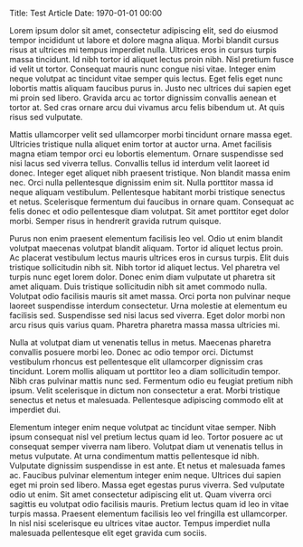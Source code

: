 Title: Test Article
Date: 1970-01-01 00:00

Lorem ipsum dolor sit amet, consectetur adipiscing elit, sed do eiusmod tempor incididunt ut labore et dolore magna aliqua. Morbi blandit cursus risus at ultrices mi tempus imperdiet nulla. Ultrices eros in cursus turpis massa tincidunt. Id nibh tortor id aliquet lectus proin nibh. Nisl pretium fusce id velit ut tortor. Consequat mauris nunc congue nisi vitae. Integer enim neque volutpat ac tincidunt vitae semper quis lectus. Eget felis eget nunc lobortis mattis aliquam faucibus purus in. Justo nec ultrices dui sapien eget mi proin sed libero. Gravida arcu ac tortor dignissim convallis aenean et tortor at. Sed cras ornare arcu dui vivamus arcu felis bibendum ut. At quis risus sed vulputate.

Mattis ullamcorper velit sed ullamcorper morbi tincidunt ornare massa eget. Ultricies tristique nulla aliquet enim tortor at auctor urna. Amet facilisis magna etiam tempor orci eu lobortis elementum. Ornare suspendisse sed nisi lacus sed viverra tellus. Convallis tellus id interdum velit laoreet id donec. Integer eget aliquet nibh praesent tristique. Non blandit massa enim nec. Orci nulla pellentesque dignissim enim sit. Nulla porttitor massa id neque aliquam vestibulum. Pellentesque habitant morbi tristique senectus et netus. Scelerisque fermentum dui faucibus in ornare quam. Consequat ac felis donec et odio pellentesque diam volutpat. Sit amet porttitor eget dolor morbi. Semper risus in hendrerit gravida rutrum quisque.

Purus non enim praesent elementum facilisis leo vel. Odio ut enim blandit volutpat maecenas volutpat blandit aliquam. Tortor id aliquet lectus proin. Ac placerat vestibulum lectus mauris ultrices eros in cursus turpis. Elit duis tristique sollicitudin nibh sit. Nibh tortor id aliquet lectus. Vel pharetra vel turpis nunc eget lorem dolor. Donec enim diam vulputate ut pharetra sit amet aliquam. Duis tristique sollicitudin nibh sit amet commodo nulla. Volutpat odio facilisis mauris sit amet massa. Orci porta non pulvinar neque laoreet suspendisse interdum consectetur. Urna molestie at elementum eu facilisis sed. Suspendisse sed nisi lacus sed viverra. Eget dolor morbi non arcu risus quis varius quam. Pharetra pharetra massa massa ultricies mi.

Nulla at volutpat diam ut venenatis tellus in metus. Maecenas pharetra convallis posuere morbi leo. Donec ac odio tempor orci. Dictumst vestibulum rhoncus est pellentesque elit ullamcorper dignissim cras tincidunt. Lorem mollis aliquam ut porttitor leo a diam sollicitudin tempor. Nibh cras pulvinar mattis nunc sed. Fermentum odio eu feugiat pretium nibh ipsum. Velit scelerisque in dictum non consectetur a erat. Morbi tristique senectus et netus et malesuada. Pellentesque adipiscing commodo elit at imperdiet dui.

Elementum integer enim neque volutpat ac tincidunt vitae semper. Nibh ipsum consequat nisl vel pretium lectus quam id leo. Tortor posuere ac ut consequat semper viverra nam libero. Volutpat diam ut venenatis tellus in metus vulputate. At urna condimentum mattis pellentesque id nibh. Vulputate dignissim suspendisse in est ante. Et netus et malesuada fames ac. Faucibus pulvinar elementum integer enim neque. Ultrices dui sapien eget mi proin sed libero. Massa eget egestas purus viverra. Sed vulputate odio ut enim. Sit amet consectetur adipiscing elit ut. Quam viverra orci sagittis eu volutpat odio facilisis mauris. Pretium lectus quam id leo in vitae turpis massa. Praesent elementum facilisis leo vel fringilla est ullamcorper. In nisl nisi scelerisque eu ultrices vitae auctor. Tempus imperdiet nulla malesuada pellentesque elit eget gravida cum sociis.
